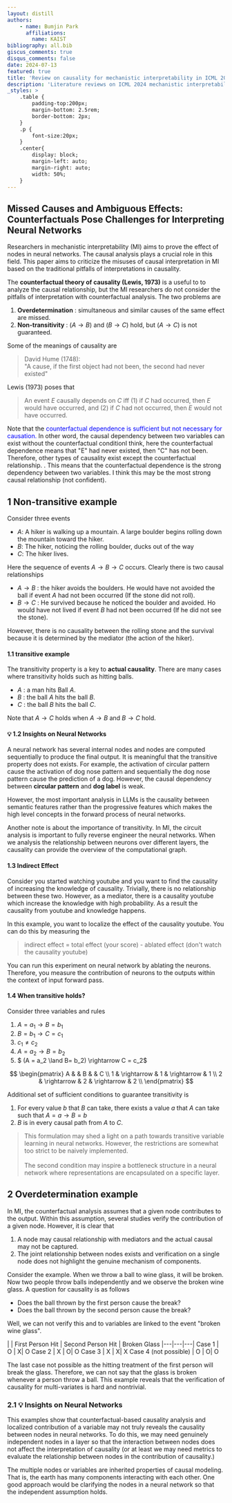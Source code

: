 ```yaml
---
layout: distill
authors: 
    - name: Bumjin Park
      affiliations:
        name: KAIST
bibliography: all.bib
giscus_comments: true
disqus_comments: false
date: 2024-07-13
featured: true
title: 'Review on causality for mechanistic interpretability in ICML 2024'
description: 'Literature reviews on ICML 2024 mechanistic interpretability workshop oral and spotlight papers.'
_styles: >
    .table {
        padding-top:200px;
        margin-bottom: 2.5rem;
        border-bottom: 2px;
    }
    .p {
        font-size:20px;
    }
    .center{
        display: block;
        margin-left: auto;
        margin-right: auto;
        width: 50%;
    }
---
```


## Missed Causes and Ambiguous Effects: Counterfactuals Pose Challenges for Interpreting Neural Networks

Researchers in mechanistic interpretability (MI) aims to prove the effect of nodes in neural networks. The causal analysis plays a crucial role in this field. This paper aims to criticize the misuses of causal interpretation in MI based on the traditional pitfalls of interpretations in causality. 




The **counterfactual theory of causality (Lewis, 1973)** is a useful to to analyze the causal relationship, but the MI researchers do not consider the pitfalls of interpretation with counterfactual analysis. The two problems are 
1. **Overdetermination** : simultaneous and similar causes of the same effect are missed. 
2. **Non-transitivity** : $(A \rightarrow B)$ and $(B \rightarrow C)$ hold, but $(A \rightarrow C)$ is not guaranteed.

Some of the meanings of causality are

> David Hume (1748): <br> "A cause, if the first object had not been, the second had never existed" 

Lewis (1973) poses that  

> An event $E$ causally depends on $C$ iff (1) if $C$ had occurred, then $E$ would have occurred, and (2) if $C$ had not occurred, then $E$ would not have occurred. 


Note that the <text style="color:blue"> counterfactual dependence is sufficient but not necessary for causation. </text>  In other word, the causal dependency between two variables can exist without the counterfactual condition<d-footnote>I think, here the counterfactual dependence means that "E" had never existed, then "C" has not been. Therefore, other types of causality exist except the counterfactual relationship. </d-footnote>. This means that the counterfactual dependence is the strong dependency between two variables. I think this may be the most strong causal relationship (not confident).


## 1 Non-transitive example

Consider three events 
* $A$: A hiker is walking up a mountain. A large boulder begins rolling down the mountain toward the hiker. 
* $B$: The hiker, noticing the rolling boulder, ducks out of the way
* $C$: The hiker lives. 

Here the sequence of events $A\rightarrow B \rightarrow C$ occurs. Clearly there is two causal relationships
* $A\rightarrow B$ : the hiker avoids the boulders. He would have not avoided the ball if event $A$ had not been occurred (If the stone did not roll).
* $B\rightarrow C$ : He survived because he noticed the boulder and avoided. Ho would have not lived if event $B$ had not been occurred (If he did not see the stone).

However, there is no causality between the rolling stone and the survival because it is determined by the mediator (the action of the hiker).

#### 1.1 transitive example

The transitivity property is a key to **actual causality**.
There are many cases where transitivity holds such as hitting balls. 
* $A$ : a man hits Ball $A$. 
* $B$ : the ball $A$ hits the ball $B$.
* $C$ : the ball $B$ hits the ball $C$.

Note that $A \rightarrow C$ holds when $A \rightarrow B$ and $B \rightarrow C$  hold.



#### 💡 1.2 Insights on Neural Networks 

A neural network has several internal nodes and nodes are computed sequentially to produce the final output. 
It is meaningful that the transitive property does not exists. For example, the activation of circular pattern cause the activation of dog nose pattern and sequentially the dog nose pattern cause the prediction of a dog. However, the causal dependency between **circular pattern** and **dog label** is weak. 

However, the most important analysis in LLMs is the causality between semantic features rather than the progressive features which makes the high level concepts in the forward process of neural networks. 

Another note is about the importance of transitivity. In MI, the circuit analysis is important to fully reverse engineer the neural networks. When we analysis the relationship between neurons over different layers, the causality can provide the overview of the computational graph. 


#### 1.3 Indirect Effect 

Consider you started watching youtube and you want to find the causality of increasing the knowledge of causality. 
Trivially, there is no relationship between these two. 
However, as a mediator, there is a causality youtube which increase the knowledge with high probability. As a result the causality from youtube and knowledge happens. 

In this example, you want to localize the effect of the causality youtube. 
You can do this by measuring the 

> indirect effect = total effect (your score) - ablated effect (don't watch the causality youtube)

You can run this experiment on neural network by ablating the neurons. Therefore, you measure the contribution of neurons to the outputs within the context of input forward pass.  

#### 1.4 When transitive holds?

Consider three variables and rules

1. $A=a_1 \rightarrow B = b_1$
2. $B=b_1 \rightarrow C = c_1$
3. $c_1 \ne c_2$
4. $A=a_2 \rightarrow B =b_2$ 
5. $ (A = a_2 \land B= b_2) \rightarrow C = c_2$ 

$$
\begin{pmatrix}
A & & B & & C \\
1 & \rightarrow & 1 & \rightarrow &  1 \\
2 & \rightarrow & 2 & \rightarrow & 2 \\
\end{pmatrix}
$$


Additional set of sufficient conditions to guarantee transitivity is 

1. For every value $b$ that $B$ can take, there exists a value $a$ that $A$ can take such that $A=a \rightarrow B=b$ 
2. $B$ is in every causal path from $A$ to $C$. 

> This formulation may shed a light on a path towards transitive variable learning in neural networks. However, the restrictions are somewhat too strict to be naively implemented. <br><br> The second condition may inspire a bottleneck structure in a neural network where representations are encapsulated on a specific layer. 

##  2 Overdetermination example

In MI, the counterfactual analysis assumes that a given node contributes to the output. Within this assumption, several studies verify the contribution of a given node. However, it is clear that 
1. A node may causal relationship with mediators and the actual causal may not be captured. 
2. The joint relationship between nodes exists and verification on a single node does not highlight the genuine mechanism of components. 

Consider the example. When we throw a ball to wine glass, it will be broken. 
Now two people throw balls independently and we observe the broken wine glass. A question for causality is as follows

* Does the ball thrown by the first person cause the break?
* Does the ball thrown by the second person cause the break?

Well, we can not verify this and to variables are linked to the event "broken wine glass".

|  | First Person Hit  | Second Person Hit  | Broken Glass 
|---|---|---|
Case 1 | O | X| O
Case 2 | X | O| O
Case 3 | X | X| X
Case 4 (not possible) | O | O| O

The last case not possible as the hitting treatment of the first person will break the glass. Therefore, we can not say that the glass is broken whenever a person throw a ball. This example reveals that the verification of causality for multi-variates is hard and nontrivial. 


### 2.1 💡 Insights on Neural Networks

This examples show that counterfactual-based causality analysis and localized contribution of a variable may not truly reveals the causality between nodes in neural networks. To do this, we may need genuinely independent nodes in a layer so that the interaction between nodes does not affect the interpretation of causality (or at least we may need metrics to evaluate the relationship between nodes in the contribution of causality.)

The multiple nodes or variables are inherited properties of causal modeling. That is, the earth has many components interacting with each other. One good approach would be clarifying the nodes in a neural network so that the independent assumption holds. 

